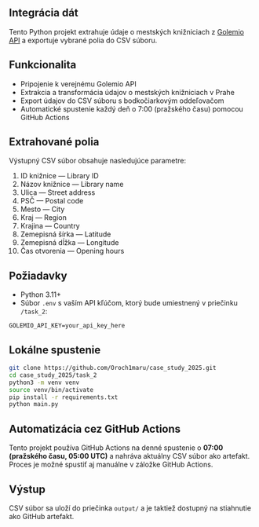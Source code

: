 ## Integrácia dát

Tento Python projekt extrahuje údaje o mestských knižniciach z [Golemio API](https://api.golemio.cz) a exportuje vybrané polia do CSV súboru.

## Funkcionalita

- Pripojenie k verejnému Golemio API
- Extrakcia a transformácia údajov o mestských knižniciach v Prahe
- Export údajov do CSV súboru s bodkočiarkovým oddeľovačom
- Automatické spustenie každý deň o 7:00 (pražského času) pomocou GitHub Actions

## Extrahované polia

Výstupný CSV súbor obsahuje nasledujúce parametre:

1. ID knižnice — Library ID  
2. Názov knižnice — Library name  
3. Ulica — Street address  
4. PSČ — Postal code  
5. Mesto — City  
6. Kraj — Region 
7. Krajina — Country  
8. Zemepisná šírka — Latitude  
9. Zemepisná dĺžka — Longitude  
10. Čas otvorenia — Opening hours  

## Požiadavky

- Python 3.11+
- Súbor `.env` s vaším API kľúčom, ktorý bude umiestnený v priečinku `/task_2`:

```env
GOLEMIO_API_KEY=your_api_key_here
```

## Lokálne spustenie

```bash
git clone https://github.com/Oroch1maru/case_study_2025.git
cd case_study_2025/task_2
python3 -m venv venv
source venv/bin/activate
pip install -r requirements.txt
python main.py
```

## Automatizácia cez GitHub Actions

Tento projekt používa GitHub Actions na denné spustenie o **07:00 (pražského času, 05:00 UTC)** a nahráva aktuálny CSV súbor ako artefakt.
Proces je možné spustiť aj manuálne v záložke GitHub Actions.

## Výstup

CSV súbor sa uloží do priečinka `output/` a je taktiež dostupný na stiahnutie ako GitHub artefakt.

